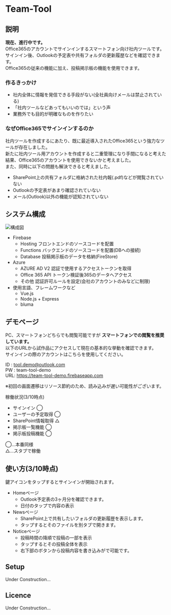 # Team-Tool
## 説明
__現在、進行中です。__  
Office365のアカウントでサインインするスマートフォン向け社内ツールです。  
サインイン後、Outlookの予定表や共有フォルダの更新履歴などを確認できます。  
Office365の従来の機能に加え、投稿掲示板の機能を使用できます。
### 作るきっかけ
- 社内全体に情報を発信できる手段がない(全社員向けメールは禁止されている)
- 「社内ツールなどあってもいいのでは」という声
- 業務外でも目的が明確なものを作りたい
### なぜOffice365でサインインするのか
社内ツールを作成するにあたり、既に最近導入されたOffice365という強力なツールが存在しました。  
新たに社内ツール用アカウントを作成すると二重管理になり手間になると考えた結果、Office365のアカウントを使用できないかと考えました。  
また、同時に以下の問題も解決できると考えました。
- SharePoint上の共有フォルダに格納された社内報(.pdf)などが閲覧されていない
- Outlookの予定表があまり確認されていない
- メール(Outlook)以外の機能が認知されていない  
## システム構成
![構成図](https://firebasestorage.googleapis.com/v0/b/team-tool-demo.appspot.com/o/%E3%82%B7%E3%82%B9%E3%83%86%E3%83%A0%E6%A7%8B%E6%88%90%E5%9B%B3.jpg?alt=media&token=94de3896-f273-4e08-8c53-1a2093164d7d)
- Firebase
  - Hosting    フロントエンドのソースコードを配置
  - Functions  バックエンドのソースコードを配置(DBへの接続)
  - Database   投稿掲示板のデータを格納(FireStore)
- Azure
  - AZURE AD V2  認証で使用するアクセストークンを取得
  - Office 365 API トークン検証後365のデータへアクセス
  - その他 認証許可ルールを設定(会社のアカウントのみなどに制限)
- 使用言語、フレームワークなど
  - Vue.js
  - Node.js + Express
  - bluma
## デモページ
PC、スマートフォンどちらでも閲覧可能ですが __スマートフォンでの閲覧を推奨しています。__  
以下のURLから試作品にアクセスして現在の基本的な挙動を確認できます。  
サインインの際のアカウントはこちらを使用してください。  
  

ID : tool.demo@outlook.com  
PW : team-tool-demo  
URL: https://team-tool-demo.firebaseapp.com  

  
※初回の画面遷移はリソース節約のため、読み込みが遅い可能性がございます。  

  
  
  
稼働状況(3/10時点)
- サインイン ◯
- ユーザーの予定取得 ◯
- SharePoint情報取得 △
- 掲示板一覧機能 ◯
- 掲示板投稿機能 ◯  

  
◯...本番同様  
△...スタブで稼働  
## 使い方(3/10時点)
鍵アイコンをタップするとサインインが開始されます。
- Homeページ
  - Outlook予定表の3ヶ月分を確認できます。
  - 日付のタップで内容の表示
- Newsページ
  - SharePoint上で共有したいフォルダの更新履歴を表示します。
  - タップするとそのファイルを別タブで開きます。
- Noticeページ
  - 投稿時間の降順で投稿の一部を表示
  - タップするとその投稿全体を表示
  - 右下部のボタンから投稿内容を書き込みがで可能です。
## Setup
Under Construction...
## Licence
Under Construction...
